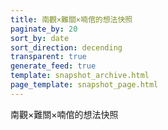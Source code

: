 ```yaml
---
title: 南觀×難關×喃倌的想法快照
paginate_by: 20
sort_by: date
sort_direction: decending
transparent: true
generate_feed: true
template: snapshot_archive.html
page_template: snapshot_page.html
---
```


南觀×難關×喃倌的想法快照
